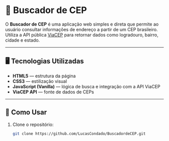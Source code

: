 # 📍 Buscador de CEP

O **Buscador de CEP** é uma aplicação web simples e direta que permite ao usuário consultar informações de endereço a partir de um CEP brasileiro. Utiliza a API pública [ViaCEP](https://viacep.com.br/) para retornar dados como logradouro, bairro, cidade e estado.

---

## 🖥️ Tecnologias Utilizadas

- **HTML5** — estrutura da página
- **CSS3** — estilização visual
- **JavaScript (Vanilla)** — lógica de busca e integração com a API ViaCEP
- **ViaCEP API** — fonte de dados de CEPs

---

## 🚀 Como Usar

1. Clone o repositório:
   ```bash
   git clone https://github.com/LucasCondado/BuscadordeCEP.git
